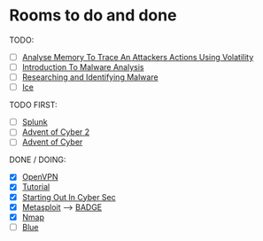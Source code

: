 # Rooms to do and done

TODO:

* [ ] [Analyse Memory To Trace An Attackers Actions Using Volatility](https://tryhackme.com/room/bpvolatility)
* [ ] [Introduction To Malware Analysis](https://tryhackme.com/room/malmalintroductory)
* [ ] [Researching and Identifying Malware](https://tryhackme.com/room/malresearching)
* [ ] [Ice](https://tryhackme.com/room/ice)

TODO FIRST:

* [ ] [Splunk](https://tryhackme.com/room/bpsplunk)
* [ ] [Advent of Cyber 2](https://tryhackme.com/room/adventofcyber2)
* [ ] [Advent of Cyber](https://tryhackme.com/room/25daysofchristmas)

DONE / DOING:

* [x] [OpenVPN](https://tryhackme.com/room/openvpn)
* [x] [Tutorial](https://tryhackme.com/room/tutorial)
* [x] [Starting Out In Cyber Sec](https://tryhackme.com/room/startingoutincybersec)
* [x] [Metasploit](https://github.com/mrwolfyu/CTF/tree/master/TryHackMe/Metasploit)  -->  [BADGE](https://tryhackme.com/mrwolfyu/badges/metasploitable)
* [X] [Nmap](https://github.com/mrwolfyu/CTF/tree/master/TryHackMe/NMAP)
* [ ] [Blue](https://tryhackme.com/room/blue)
